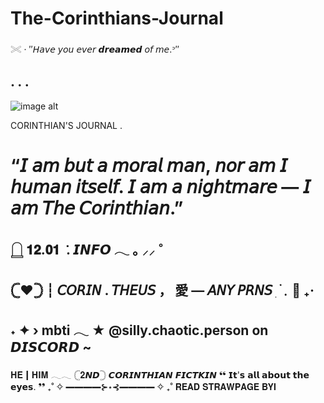 # The-Corinthians-Journal
𓏵 · ″𝘏𝘢𝘷𝘦 𝘺𝘰𝘶 𝘦𝘷𝘦𝘳 𝙙𝙧𝙚𝙖𝙢𝙚𝙙 𝘰𝘧 𝘮𝘦.ᐣ″
## . . .
![image alt](https://github.com/Corintheuss/The-Corinthians-Journal/blob/66b21b5967c1c1a8b33ac395a7956b53352ea0e9/a58d2836c8a1689a20a63f65d501c67c-removebg-preview.png)

CORINTHIAN'S JOURNAL .
# “𝘐 𝘢𝘮 𝘣𝘶𝘵 𝘢 𝘮𝘰𝘳𝘢𝘭 𝘮𝘢𝘯, 𝘯𝘰𝘳 𝘢𝘮 𝘐 𝘩𝘶𝘮𝘢𝘯 𝘪𝘵𝘴𝘦𝘭𝘧. 𝘐 𝘢𝘮 𝘢 𝘯𝘪𝘨𝘩𝘵𝘮𝘢𝘳𝘦 — 𝘐 𝘢𝘮 𝘛𝘩𝘦 𝘊𝘰𝘳𝘪𝘯𝘵𝘩𝘪𝘢𝘯.”



  𓉸  𝟏𝟐.𝟎𝟏  ݁  .       𝙄𝙉𝙁𝙊  𓂃    ｡ ⸝⸝ ˚
  -----------------------------------------
𓊆❤︎𓊇 ┆ 𝘊𝘖𝘙𝘐𝘕 . 𝘛𝘏𝘌𝘜𝘚   ，  愛   —  𝘈𝘕𝘠 𝘗𝘙𝘕𝘚 ִ ࣪﹒🦇 ₊‧
-
˖   ✦  ›  mbti 𓂃 ★ @silly.chaotic.person on 𝘿𝙄𝙎𝘾𝙊𝙍𝘿 ~
-
𝐇𝐄┃𝐇𝐈𝐌 𓂃𓂃 𓊆𝟐𝙉𝘿𓊇 𝘾𝙊𝙍𝙄𝙉𝙏𝙃𝙄𝘼𝙉 𝙁𝙄𝘾𝙏𝙆𝙄𝙉 ❛❛ 𝗜𝘁'𝘀 𝗮𝗹𝗹 𝗮𝗯𝗼𝘂𝘁 𝘁𝗵𝗲 𝗲𝘆𝗲𝘀. ❜❜
         ₊˚ ✧ ━━━━⊱⋆⊰━━━━ ✧ ₊˚
          𝐑𝐄𝐀𝐃 𝐒𝐓𝐑𝐀𝐖𝐏𝐀𝐆𝐄 𝐁𝐘𝐈
